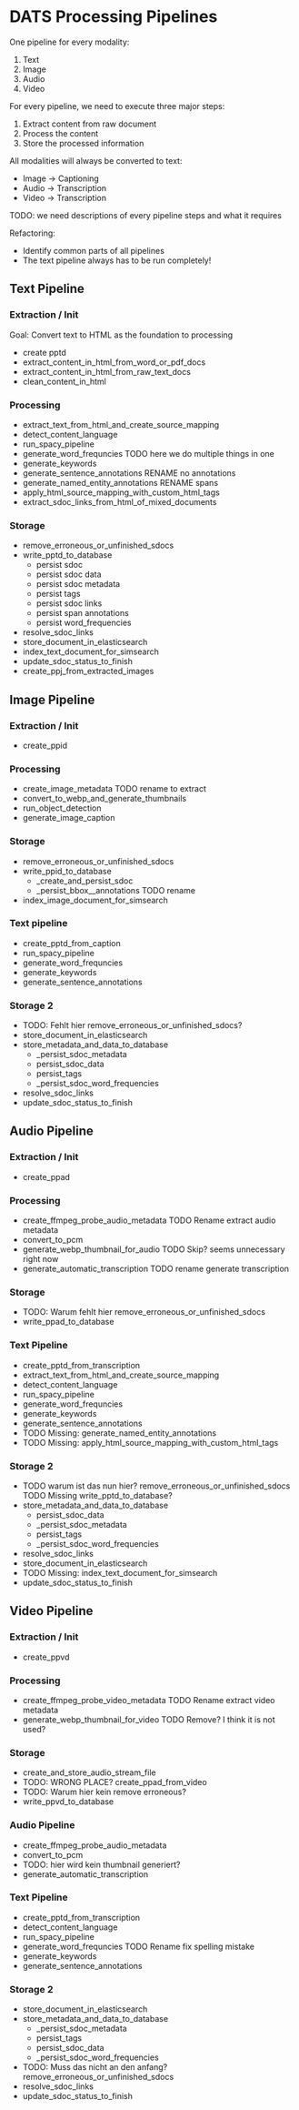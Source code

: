 # DATS Processing Pipelines

One pipeline for every modality:

1. Text
2. Image
3. Audio
4. Video

For every pipeline, we need to execute three major steps:

1. Extract content from raw document
2. Process the content
3. Store the processed information

All modalities will always be converted to text:

- Image \-\> Captioning
- Audio \-\> Transcription
- Video \-\> Transcription

TODO: we need descriptions of every pipeline steps and what it requires

Refactoring:

- Identify common parts of all pipelines
- The text pipeline always has to be run completely!

## Text Pipeline

### Extraction / Init

Goal: Convert text to HTML as the foundation to processing

- create pptd
- extract_content_in_html_from_word_or_pdf_docs
- extract_content_in_html_from_raw_text_docs
- clean_content_in_html

### Processing

- extract_text_from_html_and_create_source_mapping
- detect_content_language
- run_spacy_pipeline
- generate_word_frequncies TODO here we do multiple things in one
- generate_keywords
- generate_sentence_annotations RENAME no annotations
- generate_named_entity_annotations RENAME spans
- apply_html_source_mapping_with_custom_html_tags
- extract_sdoc_links_from_html_of_mixed_documents

### Storage

- remove_erroneous_or_unfinished_sdocs
- write_pptd_to_database
  - persist sdoc
  - persist sdoc data
  - persist sdoc metadata
  - persist tags
  - persist sdoc links
  - persist span annotations
  - persist word_frequencies
- resolve_sdoc_links
- store_document_in_elasticsearch
- index_text_document_for_simsearch
- update_sdoc_status_to_finish
- create_ppj_from_extracted_images

## Image Pipeline

### Extraction / Init

- create_ppid

### Processing

- create_image_metadata TODO rename to extract
- convert_to_webp_and_generate_thumbnails
- run_object_detection
- generate_image_caption

### Storage

- remove_erroneous_or_unfinished_sdocs
- write_ppid_to_database
  - \_create_and_persist_sdoc
  - \_persist_bbox\_\_annotations TODO rename
- index_image_document_for_simsearch

### Text pipeline

- create_pptd_from_caption
- run_spacy_pipeline
- generate_word_frequncies
- generate_keywords
- generate_sentence_annotations

### Storage 2

- TODO: Fehlt hier remove_erroneous_or_unfinished_sdocs?
- store_document_in_elasticsearch
- store_metadata_and_data_to_database
  - \_persist_sdoc_metadata
  - persist_sdoc_data
  - persist_tags
  - \_persist_sdoc_word_frequencies
- resolve_sdoc_links
- update_sdoc_status_to_finish

## Audio Pipeline

### Extraction / Init

- create_ppad

### Processing

- create_ffmpeg_probe_audio_metadata TODO Rename extract audio metadata
- convert_to_pcm
- generate_webp_thumbnail_for_audio TODO Skip? seems unnecessary right now
- generate_automatic_transcription TODO rename generate transcription

### Storage

- TODO: Warum fehlt hier remove_erroneous_or_unfinished_sdocs
- write_ppad_to_database

### Text Pipeline

- create_pptd_from_transcription
- extract_text_from_html_and_create_source_mapping
- detect_content_language
- run_spacy_pipeline
- generate_word_frequncies
- generate_keywords
- generate_sentence_annotations
- TODO Missing: generate_named_entity_annotations
- TODO Missing: apply_html_source_mapping_with_custom_html_tags

### Storage 2

- TODO warum ist das nun hier? remove_erroneous_or_unfinished_sdocs
  TODO Missing write_pptd_to_database?
- store_metadata_and_data_to_database
  - persist_sdoc_data
  - \_persist_sdoc_metadata
  - persist_tags
  - \_persist_sdoc_word_frequencies
- resolve_sdoc_links
- store_document_in_elasticsearch
- TODO Missing: index_text_document_for_simsearch
- update_sdoc_status_to_finish

## Video Pipeline

### Extraction / Init

- create_ppvd

### Processing

- create_ffmpeg_probe_video_metadata TODO Rename extract video metadata
- generate_webp_thumbnail_for_video TODO Remove? I think it is not used?

### Storage

- create_and_store_audio_stream_file
- TODO: WRONG PLACE? create_ppad_from_video
- TODO: Warum hier kein remove erroneous?
- write_ppvd_to_database

### Audio Pipeline

- create_ffmpeg_probe_audio_metadata
- convert_to_pcm
- TODO: hier wird kein thumbnail generiert?
- generate_automatic_transcription

### Text Pipeline

- create_pptd_from_transcription
- detect_content_language
- run_spacy_pipeline
- generate_word_frequncies TODO Rename fix spelling mistake
- generate_keywords
- generate_sentence_annotations

### Storage 2

- store_document_in_elasticsearch
- store_metadata_and_data_to_database
  - \_persist_sdoc_metadata
  - persist_tags
  - persist_sdoc_data
  - \_persist_sdoc_word_frequencies
- TODO: Muss das nicht an den anfang? remove_erroneous_or_unfinished_sdocs
- resolve_sdoc_links
- update_sdoc_status_to_finish
